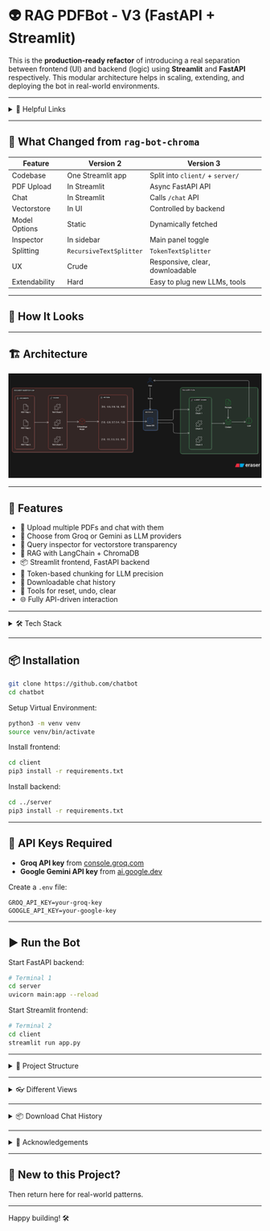 # 👽 RAG PDFBot - V3 (FastAPI + Streamlit)

This is the **production-ready refactor** of introducing a real separation between frontend (UI) and backend (logic) using **Streamlit** and **FastAPI** respectively. This modular architecture helps in scaling, extending, and deploying the bot in real-world environments.

---

<details>
  <summary> 🔗 Helpful Links </summary>

- 🧑‍💻 
- ✍️ [V1 Blog Walkthrough](https://dev.to/zlash65/building-a-rag-powered-pdf-chatbot-with-langchain-streamlit-and-faiss-9i9)

- 🧑‍💻 [Version 2 - Modular Streamlit + Chroma](https://github.com/Zlash65/rag-bot-chroma)
- ✍️ [V2 Blog Walkthrough](https://dev.to/zlash65/refactoring-rag-pdfbot-modular-design-with-langchain-streamlit-and-chromadb-41fn)

- 🧑‍💻 [Version 3 - Streamlit + FastAPI](https://github.com/Zlash65/rag-bot-fastapi)
- ✍️ [V3 Blog Walkthrough](https://dev.to/zlash65/rag-pdfbot-v3-from-prototype-to-production-ready-ish-58h7)

</details>

---

## 🔄 What Changed from `rag-bot-chroma`

| Feature | Version 2 | Version 3 |
|--------|-------------|--------------|
| Codebase | One Streamlit app | Split into `client/` + `server/` |
| PDF Upload | In Streamlit | Async FastAPI API |
| Chat | In Streamlit | Calls `/chat` API |
| Vectorstore | In UI | Controlled by backend |
| Model Options | Static | Dynamically fetched |
| Inspector | In sidebar | Main panel toggle |
| Splitting | `RecursiveTextSplitter` | `TokenTextSplitter` |
| UX | Crude | Responsive, clear, downloadable |
| Extendability | Hard | Easy to plug new LLMs, tools |

---

## 🧪 How It Looks

---

## 🏗️ Architecture

![architecture](/assets/rag-bot-fastapi-architecture.png)

---

## 🚀 Features

- 📁 Upload multiple PDFs and chat with them
- 🔌 Choose from Groq or Gemini as LLM providers
- 🔎 Query inspector for vectorstore transparency
- 🧠 RAG with LangChain + ChromaDB
- 📦 Streamlit frontend, FastAPI backend
- 🧪 Token-based chunking for LLM precision
- 💬 Downloadable chat history
- 🧰 Tools for reset, undo, clear
- 🌐 Fully API-driven interaction

---

<details>
  <summary>🛠️ Tech Stack</summary>

- **Frontend**: Streamlit
- **Backend**: FastAPI
- **LLMs**: Groq & Gemini via LangChain
- **Vector DB**: ChromaDB
- **Embeddings**: HuggingFace & Google GenAI
- **Chunking**: TokenTextSplitter (was RecursiveCharacterTextSplitter)
- **Parsing**: PyPDF
- **Orchestration**: LangChain Retrieval Chain

</details>

---

## 📦 Installation

```bash
git clone https://github.com/chatbot
cd chatbot
```

Setup Virtual Environment:
```bash
python3 -m venv venv
source venv/bin/activate
```

Install frontend:

```bash
cd client
pip3 install -r requirements.txt
```

Install backend:

```bash
cd ../server
pip3 install -r requirements.txt
```

---

## 🔐 API Keys Required

- **Groq API key** from [console.groq.com](https://console.groq.com/)
- **Google Gemini API key** from [ai.google.dev](https://ai.google.dev/)

Create a `.env` file:

```env
GROQ_API_KEY=your-groq-key
GOOGLE_API_KEY=your-google-key
```

---

## ▶️ Run the Bot

Start FastAPI backend:

```bash
# Terminal 1
cd server
uvicorn main:app --reload
```

Start Streamlit frontend:

```bash
# Terminal 2
cd client
streamlit run app.py
```

---

<details>
  <summary>📁 Project Structure</summary>

```bash
rag-bot-v3/
├── client/                         # Streamlit Frontend
│   ├── app.py                      # Main Streamlit entrypoint
│   ├── components/                 # UI modules
│   │   ├── chat.py
│   │   ├── inspector.py
│   │   └── sidebar.py
│   ├── state/
│   │   └── session.py              # Session state manager
│   ├── utils/
│   │   ├── api.py                  # Talks to backend
│   │   ├── config.py               # API_URL and config values
│   │   └── helpers.py              # API wrappers for frontend
│   ├── requirements.txt
│   └── README.md

├── server/                         # FastAPI Backend
│   ├── api/
│   │   ├── routes.py               # API endpoints
│   │   └── schemas.py              # Pydantic schemas for I/O
│   ├── core/
│   │   ├── document_processor.py   # Handles PDF validation and chunking
│   │   ├── llm_chain_factory.py    # Builds LLM chains and prompts
│   │   └── vector_database.py      # Embeddings + ChromaDB ops
│   ├── config/
│   │   └── settings.py             # App config, model provider setup
│   ├── utils/
│   │   └── logger.py               # Logging setup
│   ├── main.py                     # FastAPI app entrypoint
│   ├── requirements.txt
│   └── README.md

├── README.md                       # Root README (overview + instructions)
├── .gitignore
```

</details>

---

<details>
  <summary> 👓 Different Views </summary>

| View | Description |
|------|-------------|
| 💬 Chat | Renders chat bubbles, input box, and chat history download |
| 🔬 Inspector | Renders inspector to test vectorstore responses |


  <summary>🧼 Tools Panel</summary>

| Button | Function |
|----------|--------|
| 🔄 Reset | Clears session state and reruns app |
| 🧹 Clear Chat | Clears chat + PDF submission |
| ↩️ Undo | Removes last question/response |

</details>

---

<details>
  <summary>📦 Download Chat History</summary>

Chat history is saved in the session state and can be exported as a CSV with the following columns:

| Question | Answer | Model Provider | Model Name | PDF File | Timestamp |
|----------|--------|----------------|------------|---------------------|-----------|
| What is this PDF about? | This PDF explains... | Groq | llama3-70b-8192 | file1.pdf, file2.pdf | 2025-07-03 21:00:00 |

</details>

---

<details>
  <summary>🙏 Acknowledgements</summary>

- [LangChain](https://www.langchain.com/)
- [Streamlit](https://streamlit.io/)
- [Groq](https://console.groq.com/)
- [Google Gemini](https://ai.google.dev/)
- [Chroma](https://docs.trychroma.com/)

</details>

---

## 🧠 New to this Project?

Then return here for real-world patterns.

---

Happy building! 🛠️
